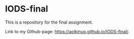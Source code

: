 # IODS-final
This is a repository for the final assignment.

Link to my Github-page: https://aolkinuo.github.io/IODS-final/.
